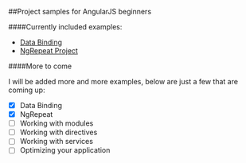 ##Project samples for AngularJS beginners

####Currently included examples:

* [Data Binding](https://github.com/folterung/AngularExamples-1.3/tree/master/binding)
* [NgRepeat Project](https://github.com/folterung/AngularExamples-1.3/tree/master/ngRepeat)

####More to come

I will be added more and more examples, below are just a few that are coming up:

- [x] Data Binding
- [x] NgRepeat
- [ ] Working with modules
- [ ] Working with directives
- [ ] Working with services
- [ ] Optimizing your application
